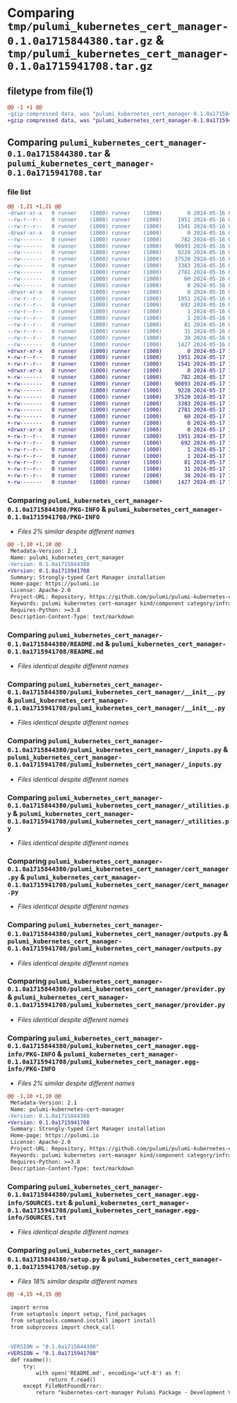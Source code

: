 # Comparing `tmp/pulumi_kubernetes_cert_manager-0.1.0a1715844380.tar.gz` & `tmp/pulumi_kubernetes_cert_manager-0.1.0a1715941708.tar.gz`

## filetype from file(1)

```diff
@@ -1 +1 @@
-gzip compressed data, was "pulumi_kubernetes_cert_manager-0.1.0a1715844380.tar", last modified: Thu May 16 07:32:38 2024, max compression
+gzip compressed data, was "pulumi_kubernetes_cert_manager-0.1.0a1715941708.tar", last modified: Fri May 17 10:31:00 2024, max compression
```

## Comparing `pulumi_kubernetes_cert_manager-0.1.0a1715844380.tar` & `pulumi_kubernetes_cert_manager-0.1.0a1715941708.tar`

### file list

```diff
@@ -1,21 +1,21 @@
-drwxr-xr-x   0 runner    (1000) runner    (1000)        0 2024-05-16 07:32:38.898599 pulumi_kubernetes_cert_manager-0.1.0a1715844380/
--rw-r--r--   0 runner    (1000) runner    (1000)     1951 2024-05-16 07:32:38.894599 pulumi_kubernetes_cert_manager-0.1.0a1715844380/PKG-INFO
--rw-r--r--   0 runner    (1000) runner    (1000)     1541 2024-05-16 07:32:38.000000 pulumi_kubernetes_cert_manager-0.1.0a1715844380/README.md
-drwxr-xr-x   0 runner    (1000) runner    (1000)        0 2024-05-16 07:32:38.894599 pulumi_kubernetes_cert_manager-0.1.0a1715844380/pulumi_kubernetes_cert_manager/
--rw-------   0 runner    (1000) runner    (1000)      782 2024-05-16 07:32:38.000000 pulumi_kubernetes_cert_manager-0.1.0a1715844380/pulumi_kubernetes_cert_manager/__init__.py
--rw-------   0 runner    (1000) runner    (1000)    90893 2024-05-16 07:32:38.000000 pulumi_kubernetes_cert_manager-0.1.0a1715844380/pulumi_kubernetes_cert_manager/_inputs.py
--rw-------   0 runner    (1000) runner    (1000)     9228 2024-05-16 07:32:38.000000 pulumi_kubernetes_cert_manager-0.1.0a1715844380/pulumi_kubernetes_cert_manager/_utilities.py
--rw-------   0 runner    (1000) runner    (1000)    37520 2024-05-16 07:32:38.000000 pulumi_kubernetes_cert_manager-0.1.0a1715844380/pulumi_kubernetes_cert_manager/cert_manager.py
--rw-------   0 runner    (1000) runner    (1000)     3383 2024-05-16 07:32:38.000000 pulumi_kubernetes_cert_manager-0.1.0a1715844380/pulumi_kubernetes_cert_manager/outputs.py
--rw-------   0 runner    (1000) runner    (1000)     2781 2024-05-16 07:32:38.000000 pulumi_kubernetes_cert_manager-0.1.0a1715844380/pulumi_kubernetes_cert_manager/provider.py
--rw-------   0 runner    (1000) runner    (1000)       60 2024-05-16 07:32:38.000000 pulumi_kubernetes_cert_manager-0.1.0a1715844380/pulumi_kubernetes_cert_manager/pulumi-plugin.json
--rw-------   0 runner    (1000) runner    (1000)        0 2024-05-16 07:32:38.000000 pulumi_kubernetes_cert_manager-0.1.0a1715844380/pulumi_kubernetes_cert_manager/py.typed
-drwxr-xr-x   0 runner    (1000) runner    (1000)        0 2024-05-16 07:32:38.894599 pulumi_kubernetes_cert_manager-0.1.0a1715844380/pulumi_kubernetes_cert_manager.egg-info/
--rw-r--r--   0 runner    (1000) runner    (1000)     1951 2024-05-16 07:32:38.000000 pulumi_kubernetes_cert_manager-0.1.0a1715844380/pulumi_kubernetes_cert_manager.egg-info/PKG-INFO
--rw-r--r--   0 runner    (1000) runner    (1000)      692 2024-05-16 07:32:38.000000 pulumi_kubernetes_cert_manager-0.1.0a1715844380/pulumi_kubernetes_cert_manager.egg-info/SOURCES.txt
--rw-r--r--   0 runner    (1000) runner    (1000)        1 2024-05-16 07:32:38.000000 pulumi_kubernetes_cert_manager-0.1.0a1715844380/pulumi_kubernetes_cert_manager.egg-info/dependency_links.txt
--rw-r--r--   0 runner    (1000) runner    (1000)        1 2024-05-16 07:32:38.000000 pulumi_kubernetes_cert_manager-0.1.0a1715844380/pulumi_kubernetes_cert_manager.egg-info/not-zip-safe
--rw-r--r--   0 runner    (1000) runner    (1000)       81 2024-05-16 07:32:38.000000 pulumi_kubernetes_cert_manager-0.1.0a1715844380/pulumi_kubernetes_cert_manager.egg-info/requires.txt
--rw-r--r--   0 runner    (1000) runner    (1000)       31 2024-05-16 07:32:38.000000 pulumi_kubernetes_cert_manager-0.1.0a1715844380/pulumi_kubernetes_cert_manager.egg-info/top_level.txt
--rw-r--r--   0 runner    (1000) runner    (1000)       38 2024-05-16 07:32:38.898599 pulumi_kubernetes_cert_manager-0.1.0a1715844380/setup.cfg
--rw-------   0 runner    (1000) runner    (1000)     1427 2024-05-16 07:32:38.000000 pulumi_kubernetes_cert_manager-0.1.0a1715844380/setup.py
+drwxr-xr-x   0 runner    (1000) runner    (1000)        0 2024-05-17 10:31:00.690595 pulumi_kubernetes_cert_manager-0.1.0a1715941708/
+-rw-r--r--   0 runner    (1000) runner    (1000)     1951 2024-05-17 10:31:00.690595 pulumi_kubernetes_cert_manager-0.1.0a1715941708/PKG-INFO
+-rw-r--r--   0 runner    (1000) runner    (1000)     1541 2024-05-17 10:31:00.000000 pulumi_kubernetes_cert_manager-0.1.0a1715941708/README.md
+drwxr-xr-x   0 runner    (1000) runner    (1000)        0 2024-05-17 10:31:00.686595 pulumi_kubernetes_cert_manager-0.1.0a1715941708/pulumi_kubernetes_cert_manager/
+-rw-------   0 runner    (1000) runner    (1000)      782 2024-05-17 10:31:00.000000 pulumi_kubernetes_cert_manager-0.1.0a1715941708/pulumi_kubernetes_cert_manager/__init__.py
+-rw-------   0 runner    (1000) runner    (1000)    90893 2024-05-17 10:31:00.000000 pulumi_kubernetes_cert_manager-0.1.0a1715941708/pulumi_kubernetes_cert_manager/_inputs.py
+-rw-------   0 runner    (1000) runner    (1000)     9228 2024-05-17 10:31:00.000000 pulumi_kubernetes_cert_manager-0.1.0a1715941708/pulumi_kubernetes_cert_manager/_utilities.py
+-rw-------   0 runner    (1000) runner    (1000)    37520 2024-05-17 10:31:00.000000 pulumi_kubernetes_cert_manager-0.1.0a1715941708/pulumi_kubernetes_cert_manager/cert_manager.py
+-rw-------   0 runner    (1000) runner    (1000)     3383 2024-05-17 10:31:00.000000 pulumi_kubernetes_cert_manager-0.1.0a1715941708/pulumi_kubernetes_cert_manager/outputs.py
+-rw-------   0 runner    (1000) runner    (1000)     2781 2024-05-17 10:31:00.000000 pulumi_kubernetes_cert_manager-0.1.0a1715941708/pulumi_kubernetes_cert_manager/provider.py
+-rw-------   0 runner    (1000) runner    (1000)       60 2024-05-17 10:31:00.000000 pulumi_kubernetes_cert_manager-0.1.0a1715941708/pulumi_kubernetes_cert_manager/pulumi-plugin.json
+-rw-------   0 runner    (1000) runner    (1000)        0 2024-05-17 10:31:00.000000 pulumi_kubernetes_cert_manager-0.1.0a1715941708/pulumi_kubernetes_cert_manager/py.typed
+drwxr-xr-x   0 runner    (1000) runner    (1000)        0 2024-05-17 10:31:00.690595 pulumi_kubernetes_cert_manager-0.1.0a1715941708/pulumi_kubernetes_cert_manager.egg-info/
+-rw-r--r--   0 runner    (1000) runner    (1000)     1951 2024-05-17 10:31:00.000000 pulumi_kubernetes_cert_manager-0.1.0a1715941708/pulumi_kubernetes_cert_manager.egg-info/PKG-INFO
+-rw-r--r--   0 runner    (1000) runner    (1000)      692 2024-05-17 10:31:00.000000 pulumi_kubernetes_cert_manager-0.1.0a1715941708/pulumi_kubernetes_cert_manager.egg-info/SOURCES.txt
+-rw-r--r--   0 runner    (1000) runner    (1000)        1 2024-05-17 10:31:00.000000 pulumi_kubernetes_cert_manager-0.1.0a1715941708/pulumi_kubernetes_cert_manager.egg-info/dependency_links.txt
+-rw-r--r--   0 runner    (1000) runner    (1000)        1 2024-05-17 10:31:00.000000 pulumi_kubernetes_cert_manager-0.1.0a1715941708/pulumi_kubernetes_cert_manager.egg-info/not-zip-safe
+-rw-r--r--   0 runner    (1000) runner    (1000)       81 2024-05-17 10:31:00.000000 pulumi_kubernetes_cert_manager-0.1.0a1715941708/pulumi_kubernetes_cert_manager.egg-info/requires.txt
+-rw-r--r--   0 runner    (1000) runner    (1000)       31 2024-05-17 10:31:00.000000 pulumi_kubernetes_cert_manager-0.1.0a1715941708/pulumi_kubernetes_cert_manager.egg-info/top_level.txt
+-rw-r--r--   0 runner    (1000) runner    (1000)       38 2024-05-17 10:31:00.690595 pulumi_kubernetes_cert_manager-0.1.0a1715941708/setup.cfg
+-rw-------   0 runner    (1000) runner    (1000)     1427 2024-05-17 10:31:00.000000 pulumi_kubernetes_cert_manager-0.1.0a1715941708/setup.py
```

### Comparing `pulumi_kubernetes_cert_manager-0.1.0a1715844380/PKG-INFO` & `pulumi_kubernetes_cert_manager-0.1.0a1715941708/PKG-INFO`

 * *Files 2% similar despite different names*

```diff
@@ -1,10 +1,10 @@
 Metadata-Version: 2.1
 Name: pulumi_kubernetes_cert_manager
-Version: 0.1.0a1715844380
+Version: 0.1.0a1715941708
 Summary: Strongly-typed Cert Manager installation
 Home-page: https://pulumi.io
 License: Apache-2.0
 Project-URL: Repository, https://github.com/pulumi/pulumi-kubernetes-cert-manager
 Keywords: pulumi kubernetes cert-manager kind/component category/infrastructure
 Requires-Python: >=3.8
 Description-Content-Type: text/markdown
```

### Comparing `pulumi_kubernetes_cert_manager-0.1.0a1715844380/README.md` & `pulumi_kubernetes_cert_manager-0.1.0a1715941708/README.md`

 * *Files identical despite different names*

### Comparing `pulumi_kubernetes_cert_manager-0.1.0a1715844380/pulumi_kubernetes_cert_manager/__init__.py` & `pulumi_kubernetes_cert_manager-0.1.0a1715941708/pulumi_kubernetes_cert_manager/__init__.py`

 * *Files identical despite different names*

### Comparing `pulumi_kubernetes_cert_manager-0.1.0a1715844380/pulumi_kubernetes_cert_manager/_inputs.py` & `pulumi_kubernetes_cert_manager-0.1.0a1715941708/pulumi_kubernetes_cert_manager/_inputs.py`

 * *Files identical despite different names*

### Comparing `pulumi_kubernetes_cert_manager-0.1.0a1715844380/pulumi_kubernetes_cert_manager/_utilities.py` & `pulumi_kubernetes_cert_manager-0.1.0a1715941708/pulumi_kubernetes_cert_manager/_utilities.py`

 * *Files identical despite different names*

### Comparing `pulumi_kubernetes_cert_manager-0.1.0a1715844380/pulumi_kubernetes_cert_manager/cert_manager.py` & `pulumi_kubernetes_cert_manager-0.1.0a1715941708/pulumi_kubernetes_cert_manager/cert_manager.py`

 * *Files identical despite different names*

### Comparing `pulumi_kubernetes_cert_manager-0.1.0a1715844380/pulumi_kubernetes_cert_manager/outputs.py` & `pulumi_kubernetes_cert_manager-0.1.0a1715941708/pulumi_kubernetes_cert_manager/outputs.py`

 * *Files identical despite different names*

### Comparing `pulumi_kubernetes_cert_manager-0.1.0a1715844380/pulumi_kubernetes_cert_manager/provider.py` & `pulumi_kubernetes_cert_manager-0.1.0a1715941708/pulumi_kubernetes_cert_manager/provider.py`

 * *Files identical despite different names*

### Comparing `pulumi_kubernetes_cert_manager-0.1.0a1715844380/pulumi_kubernetes_cert_manager.egg-info/PKG-INFO` & `pulumi_kubernetes_cert_manager-0.1.0a1715941708/pulumi_kubernetes_cert_manager.egg-info/PKG-INFO`

 * *Files 2% similar despite different names*

```diff
@@ -1,10 +1,10 @@
 Metadata-Version: 2.1
 Name: pulumi-kubernetes-cert-manager
-Version: 0.1.0a1715844380
+Version: 0.1.0a1715941708
 Summary: Strongly-typed Cert Manager installation
 Home-page: https://pulumi.io
 License: Apache-2.0
 Project-URL: Repository, https://github.com/pulumi/pulumi-kubernetes-cert-manager
 Keywords: pulumi kubernetes cert-manager kind/component category/infrastructure
 Requires-Python: >=3.8
 Description-Content-Type: text/markdown
```

### Comparing `pulumi_kubernetes_cert_manager-0.1.0a1715844380/pulumi_kubernetes_cert_manager.egg-info/SOURCES.txt` & `pulumi_kubernetes_cert_manager-0.1.0a1715941708/pulumi_kubernetes_cert_manager.egg-info/SOURCES.txt`

 * *Files identical despite different names*

### Comparing `pulumi_kubernetes_cert_manager-0.1.0a1715844380/setup.py` & `pulumi_kubernetes_cert_manager-0.1.0a1715941708/setup.py`

 * *Files 18% similar despite different names*

```diff
@@ -4,15 +4,15 @@
 
 import errno
 from setuptools import setup, find_packages
 from setuptools.command.install import install
 from subprocess import check_call
 
 
-VERSION = "0.1.0a1715844380"
+VERSION = "0.1.0a1715941708"
 def readme():
     try:
         with open('README.md', encoding='utf-8') as f:
             return f.read()
     except FileNotFoundError:
         return "kubernetes-cert-manager Pulumi Package - Development Version"
```

